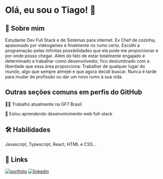 
# Olá, eu sou o Tiago! 👋


## 🚀 Sobre mim
Estudante Dev Full Stack e de Sistemas para internet. Ex Chef de cozinha, apaixonado por videogames e finalmente no rumo certo.
Escolhi a programação pelas infinitas possibilidades que ela pode me proporcionar e por onde posso chegar. 
Além do fato de estar totalmente engajado e determinado a trabalhar como desenvolvedor, fico deslumbrado com a liberdade que essa área proporciona: Trabalhar de qualquer lugar do mundo, algo que sempre almejei e que agora decidi buscar. Nunca é tarde para mudar de profissão
 ou dar um novo rumo à sua vida.


## Outras seções comuns em perfis do GitHub
👩‍💻 Trabalho atualmente na GF7 Brasil

🧠 Estou aprendendo desenvolvimento web full-stack






## 🛠 Habilidades
Javascript, Typescript, React, HTML e CSS...


## 🔗 Links
[![portfolio](https://img.shields.io/badge/my_portfolio-000?style=for-the-badge&logo=ko-fi&logoColor=white)](https://github.com/tiagofcard)
[![linkedin](https://img.shields.io/badge/linkedin-0A66C2?style=for-the-badge&logo=linkedin&logoColor=white)](https://www.linkedin.com/in/tiago-fetzner-cardoso-259063148/)


